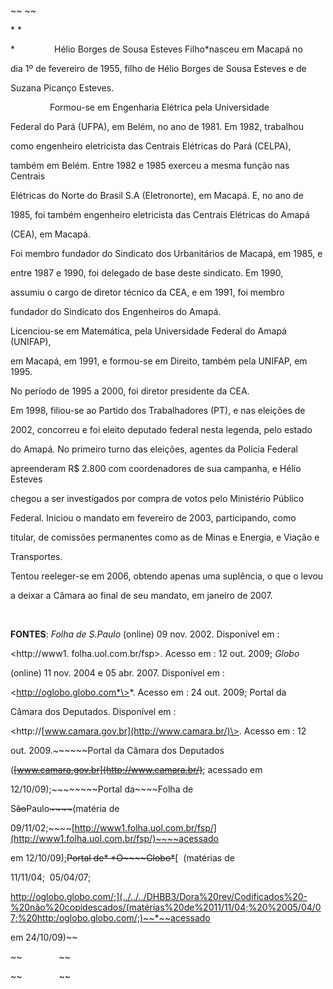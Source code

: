 

~~ ~~



* *



*                Hélio Borges de Sousa Esteves Filho*nasceu em Macapá no

dia 1º de fevereiro de 1955, filho de Hélio Borges de Sousa Esteves e de

Suzana Picanço Esteves.



                Formou-se em Engenharia Elétrica pela Universidade

Federal do Pará (UFPA), em Belém, no ano de 1981. Em 1982, trabalhou

como engenheiro eletricista das Centrais Elétricas do Pará (CELPA),

também em Belém. Entre 1982 e 1985 exerceu a mesma função nas Centrais

Elétricas do Norte do Brasil S.A (Eletronorte), em Macapá. E, no ano de

1985, foi também engenheiro eletricista das Centrais Elétricas do Amapá

(CEA), em Macapá.



Foi membro fundador do Sindicato dos Urbanitários de Macapá, em 1985, e

entre 1987 e 1990, foi delegado de base deste sindicato. Em 1990,

assumiu o cargo de diretor técnico da CEA, e em 1991, foi membro

fundador do Sindicato dos Engenheiros do Amapá.



Licenciou-se em Matemática, pela Universidade Federal do Amapá (UNIFAP),

em Macapá, em 1991, e formou-se em Direito, também pela UNIFAP, em 1995.

No período de 1995 a 2000, foi diretor presidente da CEA.



Em 1998, filiou-se ao Partido dos Trabalhadores (PT), e nas eleições de

2002, concorreu e foi eleito deputado federal nesta legenda, pelo estado

do Amapá. No primeiro turno das eleições, agentes da Polícia Federal

apreenderam R\$ 2.800 com coordenadores de sua campanha, e Hélio Esteves

chegou a ser investigados por compra de votos pelo Ministério Público

Federal. Iniciou o mandato em fevereiro de 2003, participando, como

titular, de comissões permanentes como as de Minas e Energia, e Viação e

Transportes.



Tentou reeleger-se em 2006, obtendo apenas uma suplência, o que o levou

a deixar a Câmara ao final de seu mandato, em janeiro de 2007.



 



**FONTES**: *Folha de S.Paulo* (online) 09 nov. 2002. Disponível em :

\<http://www1. folha.uol.com.br/fsp\>. Acesso em : 12 out. 2009; *Globo*

(online) 11 nov. 2004 e 05 abr. 2007. Disponível em :

\<http://oglobo.globo.com*\>*. Acesso em : 24 out. 2009; Portal da

Câmara dos Deputados. Disponível em :

\<http://[www.camara.gov.br](http://www.camara.br/)\>. Acesso em : 12

out. 2009.~~~~~~Portal da Câmara dos Deputados

(~~~~[www.camara.gov.br](http://www.camara.br/)~~~~; acessado em

12/10/09);~~~~~~~~Portal da~~~~Folha de

S~~~~ão~~~~Paulo~~*~~~~*~~(matéria de

09/11/02;~~~~[http://www1.folha.uol.com.br/fsp/](http://www1.folha.uol.com.br/fsp/)~~~~acessado

em 12/10/09);~~~~~~~~Portal de~~*~~ ~~*~~O~~~~Globo~~*~~[  (matérias de

11/11/04;  05/04/07;

http://oglobo.globo.com/;](../../../DHBB3/Dora%20rev/Codificados%20-%20não%20copidescados/(matérias%20de%2011/11/04;%20%2005/04/07;%20http:/oglobo.globo.com/;)~~*~~acessado

em 24/10/09)~~



~~               ~~



~~               ~~



 

